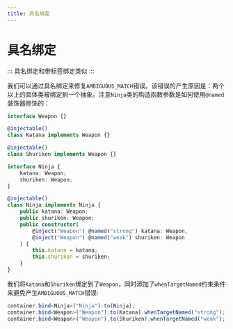 ```yaml
---
title: 具名绑定
---
```


# 具名绑定

:::
具名绑定和带标签绑定类似
:::

我们可以通过具名绑定来修复`AMBIGUOUS_MATCH`错误。该错误的产生原因是：两个以上的具体类被绑定到一个抽象。注意`Ninja`类的构造函数参数是如何使用`@named`装饰器修饰的：

```ts
interface Weapon {}

@injectable()
class Katana implements Weapon {}

@injectable()
class Shuriken implements Weapon {}

interface Ninja {
    katana: Weapon;
    shuriken: Weapon;
}

@injectable()
class Ninja implements Ninja {
    public katana: Weapon;
    public shuriken: Weapon;
    public constructor(
        @inject("Weapon") @named("strong") katana: Weapon,
        @inject("Weapon") @named("weak") shuriken: Weapon
    ) {
        this.katana = katana;
        this.shuriken = shuriken;
    }
}
```

我们将`Katana`和`Shuriken`绑定到了`Weapon`，同时添加了`whenTargetNamed`约束条件来避免产生`AMBIGUOUS_MATCH`错误:

```ts
container.bind<Ninja>("Ninja").to(Ninja);
container.bind<Weapon>("Weapon").to(Katana).whenTargetNamed("strong");
container.bind<Weapon>("Weapon").to(Shuriken).whenTargetNamed("weak");
```